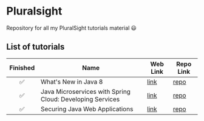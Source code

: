 # Pluralsight
Repository for all my PluralSight tutorials material :smiley:

## List of tutorials

|Finished|Name|Web Link|Repo Link|
|:---:|---|---|---|
|:white_check_mark:|What's New in Java 8|[link](https://app.pluralsight.com/library/courses/java-8-whats-new/table-of-contents)|[repo](https://github.com/fredlo2010/pluralsight/tree/master/introduction-to-lambda-expressions-in-java-8)
|:white_check_mark:|Java Microservices with Spring Cloud: Developing Services|[link](https://app.pluralsight.com/library/courses/java-microservices-spring-cloud-developing-services/table-of-contents)|[repo](https://github.com/fredlo2010/pluralsight/tree/master/java-microservices-with-spring-could-developing-services)
|:white_check_mark:|Securing Java Web Applications|[link](https://app.pluralsight.com/library/courses/java-web-application-security-vulnerabilities/table-of-contents)|[repo](https://github.com/fredlo2010/pluralsight/tree/master/securing-java-web-applications)
